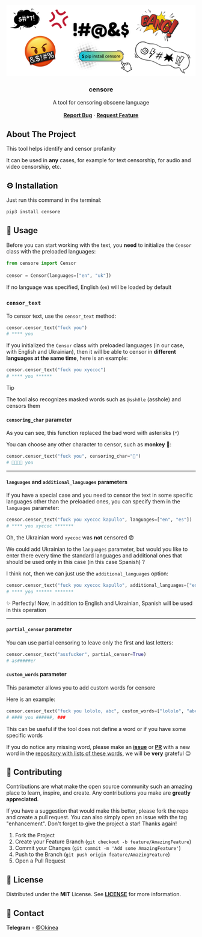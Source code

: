 <!-- markdownlint-disable MD033 -->
<!-- markdownlint-disable MD041 -->

<div align="center">
  <a href="https://github.com/okineadev/dotload">
    <img src="public/logo.png" alt="Logo">
  </a>

<h3 align="center">censore</h3>

  <p align="center">
    A tool for censoring obscene language
    <br />
    <br />
    <a href="https://github.com/okineadev/censore/issues/new?labels=bug"><b>Report Bug</b></a>
    ·
    <a href="https://github.com/okineadev/censore/issues/new?labels=enhancement"><b>Request Feature</b></a>
  </p>
</div>

## About The Project

This tool helps identify and censor profanity

It can be used in **any** cases, for example for text censorship, for audio and video censorship, etc.

## ⚙️ Installation

Just run this command in the terminal:

```bash
pip3 install censore
```

## 🚀 Usage

Before you can start working with the text, you **need** to initialize the `Censor` class with the preloaded languages:

```python
from censore import Censor

censor = Censor(languages=["en", "uk"])
```

If no language was specified, English (`en`) will be loaded by default

### `censor_text`

To censor text, use the `censor_text` method:

```python
censor.censor_text("fuck you")
# **** you
```

If you initialized the `Censor` class with preloaded languages ​​(in our case, with English and Ukrainian), then it will be able to censor in **different languages ​​at the same time**, here is an example:

```python
censor.censor_text("fuck you хуєсос")
# **** you ******
```

> [!TIP]
> The tool also recognizes masked words such as `@ssh0le` (asshole) and censors them

#### `censoring_char` parameter

As you can see, this function replaced the bad word with asterisks (`*`)

You can choose any other character to censor, such as **monkey** 🙈:

```python
censor.censor_text("fuck you", censoring_char="🙈")
# 🙈🙈🙈🙈 you
```

---

#### `languages` and `additional_languages` parameters

If you have a special case and you need to censor the text in some specific languages ​​other than the preloaded ones, you can specify them in the `languages` parameter:

```python
censor.censor_text("fuck you хуєсос kapullo", languages=["en", "es"])
# **** you хуєсос *******
```

Oh, the Ukrainian word `хуєсос` was **not** censored 😨

We could add Ukrainian to the `languages` parameter, but would you like to enter there every time the standard languages ​​and additional ones that should be used only in this case (in this case Spanish) ?

I think not, then we can just use the `additional_languages` option:

```python
censor.censor_text("fuck you хуєсос kapullo", additional_languages=["es"])
# **** you ****** *******
```

✨ Perfectly! Now, in addition to English and Ukrainian, Spanish will be used in this operation

---

#### `partial_censor` parameter

You can use partial censoring to leave only the first and last letters:

```python
censor.censor_text("assfucker", partial_censor=True)
# as#####er
```

#### `custom_words` parameter

This parameter allows you to add custom words for censore

Here is an example:

```python
censor.censor_text("fuck you lololo, abc", custom_words=["lololo", "abc"])
# #### you ######, ###
```

This can be useful if the tool does not define a word or if you have some specific words

If you do notice any missing word, please make an [**issue**](https://github.com/okineadev/censore/issues/new?labels=new+word) or [**PR**](https://github.com/okineadev/profanity-list/pull/new) with a new word in the [repository with lists of these words](https://github.com/okineadev/profanity-list), we will be **very** grateful 😉

## 🤝 Contributing

Contributions are what make the open source community such an amazing place to learn, inspire, and create. Any contributions you make are **greatly appreciated**.

If you have a suggestion that would make this better, please fork the repo and create a pull request. You can also simply open an issue with the tag "enhancement".
Don't forget to give the project a star! Thanks again!

1. Fork the Project
2. Create your Feature Branch (`git checkout -b feature/AmazingFeature`)
3. Commit your Changes (`git commit -m 'Add some AmazingFeature'`)
4. Push to the Branch (`git push origin feature/AmazingFeature`)
5. Open a Pull Request

## 📝 License

Distributed under the **MIT** License. See [**LICENSE**](LICENSE) for more information.

## 📨 Contact

**Telegram** - [@Okinea](https://t.me/okinea)
